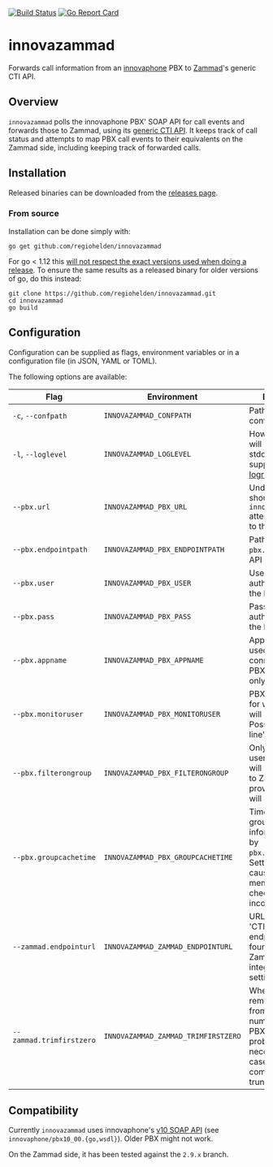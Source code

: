 [![Build Status](https://travis-ci.org/RegioHelden/innovazammad.svg?branch=master)](https://travis-ci.org/RegioHelden/innovazammad)
[![Go Report Card](https://goreportcard.com/badge/github.com/regiohelden/innovazammad)](https://goreportcard.com/report/github.com/regiohelden/innovazammad)

# innovazammad

Forwards call information from an [innovaphone](https://www.innovaphone.com/) PBX to [Zammad](https://zammad.com/)'s generic CTI API.


## Overview

`innovazammad` polls the innovaphone PBX' SOAP API for call events and forwards those to Zammad, using its [generic CTI API](https://docs.zammad.org/en/latest/cti-api-push.html). It keeps track of call status and attempts to map PBX call events to their equivalents on the Zammad side, including keeping track of forwarded calls.

## Installation

Released binaries can be downloaded from the [releases page](releases).

### From source

Installation can be done simply with:
```
go get github.com/regiohelden/innovazammad
```
For go < 1.12 this [will not respect the exact versions used when doing a release](https://github.com/golang/go/issues/24250). To ensure the same results as a released binary for older versions of go, do this instead:
```
git clone https://github.com/regiohelden/innovazammad.git
cd innovazammad
go build
```

## Configuration

Configuration can be supplied as flags, environment variables or in a configuration file (in JSON, YAML or TOML). 

The following options are available:

| Flag | Environment | Description | Default | Required? |
|---|---|---|---|---|
|`-c`, `--confpath`| `INNOVAZAMMAD_CONFPATH` | Path to configuration file  |`innovazammad.yaml` | |
|`-l`, `--loglevel`| `INNOVAZAMMAD_LOGLEVEL` | How much logging will be output to stdout (values as supported by [logrus](https://github.com/sirupsen/logrus)) | `warn` | |
|`--pbx.url`| `INNOVAZAMMAD_PBX_URL` | Under which URL should `innovazammad` attempt to connect to the PBX | _none_ | × |
|`--pbx.endpointpath`| `INNOVAZAMMAD_PBX_ENDPOINTPATH` | Path under `pbx.url` where the API is accessible | `/PBX0/user.soap` ||
|`--pbx.user`| `INNOVAZAMMAD_PBX_USER` | User for authentication with the PBX | _none_ | × |
|`--pbx.pass`| `INNOVAZAMMAD_PBX_PASS` | Password for authentication with the PBX | _none_ | × |
|`--pbx.appname`| `INNOVAZAMMAD_PBX_APPNAME` | Application name used when connecting to the PBX (informational only) | `innovazammad` ||
|`--pbx.monitoruser`| `INNOVAZAMMAD_PBX_MONITORUSER` | PBX user object for which events will be monitored. Possibly a 'trunk line'.| _none_ | × |
|`--pbx.filterongroup`|`INNOVAZAMMAD_PBX_FILTERONGROUP` | Only events for users in this group will be submitted to Zammad. If not provided, all calls will be submitted. | _none_ ||
|`--pbx.groupcachetime`|`INNOVAZAMMAD_PBX_GROUPCACHETIME`| Time to cache group membership information used by `pbx.filterongroup`. Setting this to `0` causes group membership to be checked for every incoming event.| `300s` ||
|`--zammad.endpointurl`|`INNOVAZAMMAD_ZAMMAD_ENDPOINTURL`| URL to Zammad's 'CTI (generic)' endpoint. Can be found in Zammad's integration settings page. | _none_ |×|
|`--zammad.trimfirstzero`| `INNOVAZAMMAD_ZAMMAD_TRIMFIRSTZERO` | Whether to remove a first zero from incoming numbers from the PBX. This will probably be necessary for cases where calls come through a trunk line. | `true` ||

## Compatibility

Currently `innovazammad` uses innovaphone's [v10 SOAP API](http://wiki.innovaphone.com/index.php?title=Reference10:SOAP_API) (see `innovaphone/pbx10_00.{go,wsdl}`). Older PBX might not work.

On the Zammad side, it has been tested against the `2.9.x` branch.
